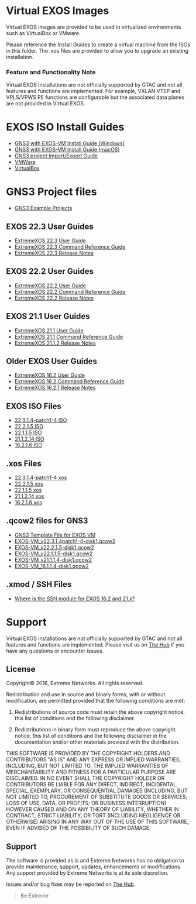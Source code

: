 # Virtual EXOS Images
Virtual EXOS images are provided to be used in virtualized environments such as VirtualBox or VMware.

Please reference the Install Guides to create a virtual machine from the ISOs in this folder.  The .xos files are provided to allow you to upgrade an existing installation.

### Feature and Functionality Note
Virtual EXOS installations are not officially supported by GTAC and not all features and functions are implemented. For example, VXLAN VTEP and VPLS/VPWS PE functions are configurable but the associated data planes are not provided in Virtual EXOS.

# EXOS ISO Install Guides
* [GNS3 with EXOS-VM Install Guide (Windows)](GNS3_EXOS-VM_Guide.md)
* [GNS3 with EXOS-VM Install Guide (macOS)](GNS3_EXOS-VM_Guide_macOS.md)
* [GNS3 project Import/Export Guide](gns3_projects/import_export_gns3.md)
* [VMWare](Install_Guide_EXOS-VM-ESXi-5.docx?raw=true)
* [VirtualBox](Install_Guide_EXOS-VM-VirtualBox.docx?raw=true)

# GNS3 Project files

* [GNS3 Example Projects](gns3_projects/README.md)

## EXOS 22.3 User Guides
* [ExtremeXOS 22.3 User Guide](http://documentation.extremenetworks.com/exos_22.3/index.html)
* [ExtremeXOS 22.3 Command Reference Guide](http://documentation.extremenetworks.com/exos_commands_22.3/index.html)
* [ExtremeXOS 22.3 Release Notes](http://documentation.extremenetworks.com/release_notes/ExtremeXOS/22.3/EXOS_Release_Notes/22.3/c_overview.shtml)

## EXOS 22.2 User Guides
* [ExtremeXOS 22.2 User Guide](http://documentation.extremenetworks.com/exos_22.2/index.html)
* [ExtremeXOS 22.2 Command Reference Guide](http://documentation.extremenetworks.com/exos_commands_22.2/index.html)
* [ExtremeXOS 22.2 Release Notes](http://documentation.extremenetworks.com/release_notes/ExtremeXOS/22.2/EXOS_Release_Notes/22.2/c_overview.shtml)

## EXOS 21.1 User Guides
* [ExtremeXOS 21.1 User Guide](http://documentation.extremenetworks.com/exos/EXOS_21_1/Preface/c_introduction-ug.shtml)
* [ExtremeXOS 21.1 Command Reference Guide](http://documentation.extremenetworks.com/exos_commands/EXOS_21_1/Preface/c_introduction.shtml)
* [ExtremeXOS 21.1.2 Release Notes](http://documentation.extremenetworks.com/release_notes/ExtremeXOS/21.1.2/)

## Older EXOS User Guides

* [ExtremeXOS 16.2 User Guide](http://documentation.extremenetworks.com/exos_16/)
* [ExtremeXOS 16.2 Command Reference Guide](http://documentation.extremenetworks.com/exos_commands_16/)
* [ExtremeXOS 16.2.1 Release Notes](http://documentation.extremenetworks.com/release_notes/ExtremeXOS/16.2/)

## EXOS ISO Files
* [22.3.1.4-patch1-4 ISO](vm-22.3.1.4-patch1-4.iso?raw=true)
* [22.2.1.5 ISO](vm-22.2.1.5.iso?raw=true)
* [22.1.1.5 ISO](vm-22.1.1.5.iso?raw=true)
* [21.1.2.14 ISO](vm-21.1.2.14.iso?raw=true)
* [16.2.1.6 ISO](vm-16.2.1.6.iso?raw=true)

## .xos Files
* [22.3.1.4-patch1-4 xos](vm-22.3.1.4-patch1-4.xos?raw=true)
* [22.2.1.5 xos](vm-22.2.1.5.xos?raw=true)
* [22.1.1.5 xos](vm-22.1.1.5.xos?raw=true)
* [21.1.2.14 xos](vm-21.1.2.14.xos?raw=true)
* [16.2.1.6 xos](vm-16.2.1.6.xos?raw=true)

## .qcow2 files for GNS3
* [GNS3 Template File for EXOS VM](exosvm.gns3a?raw=true)
* [EXOS-VM_v22.3.1.4patch1-4-disk1.qcow2](https://stackingtool.extremenetworks.com/github/EXOS-VM_v22.3.1.4patch1-4-disk1.qcow2)
* [EXOS-VM_v22.2.1.5-disk1.qcow2](https://stackingtool.extremenetworks.com/github/EXOS-VM_v22.2.1.5-disk1.qcow2)
* [EXOS-VM_v22.1.1.5-disk1.qcow2](https://stackingtool.extremenetworks.com/github/EXOS-VM_v22.1.1.5-disk1.qcow2)
* [EXOS-VM_v21.1.1.4-disk1.qcow2](https://stackingtool.extremenetworks.com/github/EXOS-VM_v21.1.1.4-disk1.qcow2)
* [EXOS-VM_16.1.1.4-disk1.qcow2](https://stackingtool.extremenetworks.com/github/EXOS-VM_v16.1.1.4-disk1.qcow2)

## .xmod / SSH Files
* [Where is the SSH module for EXOS 16.2 and 21.x?](https://gtacknowledge.extremenetworks.com/articles/Q_A/Where-is-the-SSH-module-for-EXOS/)

# Support
Virtual EXOS installations are not officially supported by GTAC and not all features and functions are implemented.  Please visit us on [The Hub](https://community.extremenetworks.com/extreme) if you have any questions or encounter issues.

## License
Copyright© 2016, Extreme Networks.  All rights reserved.

Redistribution and use in source and binary forms, with or without modification,
are permitted provided that the following conditions are met:

1. Redistributions of source code must retain the above copyright notice, this
list of conditions and the following disclaimer.

2. Redistributions in binary form must reproduce the above copyright notice,
this list of conditions and the following disclaimer in the documentation
and/or other materials provided with the distribution.

THIS SOFTWARE IS PROVIDED BY THE COPYRIGHT HOLDERS AND CONTRIBUTORS "AS IS" AND
ANY EXPRESS OR IMPLIED WARRANTIES, INCLUDING, BUT NOT LIMITED TO, THE IMPLIED
WARRANTIES OF MERCHANTABILITY AND FITNESS FOR A PARTICULAR PURPOSE ARE
DISCLAIMED. IN NO EVENT SHALL THE COPYRIGHT HOLDER OR CONTRIBUTORS BE LIABLE
FOR ANY DIRECT, INDIRECT, INCIDENTAL, SPECIAL, EXEMPLARY, OR CONSEQUENTIAL
DAMAGES (INCLUDING, BUT NOT LIMITED TO, PROCUREMENT OF SUBSTITUTE GOODS OR
SERVICES; LOSS OF USE, DATA, OR PROFITS; OR BUSINESS INTERRUPTION) HOWEVER
CAUSED AND ON ANY THEORY OF LIABILITY, WHETHER IN CONTRACT, STRICT LIABILITY,
OR TORT (INCLUDING NEGLIGENCE OR OTHERWISE) ARISING IN ANY WAY OUT OF THE USE
OF THIS SOFTWARE, EVEN IF ADVISED OF THE POSSIBILITY OF SUCH DAMAGE.

## Support
The software is provided as is and Extreme Networks has no obligation to provide
maintenance, support, updates, enhancements or modifications.
Any support provided by Extreme Networks is at its sole discretion.

Issues and/or bug fixes may be reported on [The Hub](https://community.extremenetworks.com/extreme).

>Be Extreme
